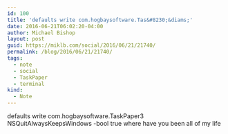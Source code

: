 ```yaml
---
id: 100
title: 'defaults write com.hogbaysoftware.Tas&#8230;&diams;'
date: 2016-06-21T06:02:20-04:00
author: Michael Bishop
layout: post
guid: https://miklb.com/social/2016/06/21/21740/
permalink: /blog/2016/06/21/21740/
tags:
  - note
  - social
  - TaskPaper
  - terminal
kind:
  - Note
---
```

<p>defaults write com.hogbaysoftware.TaskPaper3 NSQuitAlwaysKeepsWindows -bool true where have you been all of my life</p>